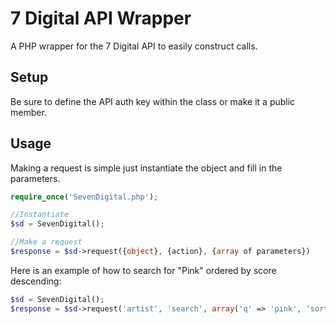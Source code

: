 7 Digital API Wrapper
====================

A PHP wrapper for the 7 Digital API to easily construct calls.

## Setup

Be sure to define the API auth key within the class or make it a public member.

## Usage

Making a request is simple just instantiate the object and fill in the parameters.

```php
require_once('SevenDigital.php');

//Instantiate
$sd = SevenDigital();

//Make a request
$response = $sd->request({object}, {action}, {array of parameters})
```

Here is an example of how to search for "Pink" ordered by score descending:

```php
$sd = SevenDigital();
$response = $sd->request('artist', 'search', array('q' => 'pink', 'sort' => 'score desc'));
```
